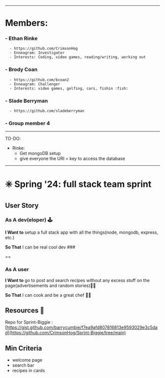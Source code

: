 ----------------------------------------------------------------------------------------------------
 # Members: #
 ### - Ethan Rinke ### 
      - https://github.com/CrimsonHog
      - Enneagram: Investigator
      - Interests: Coding, video games, reading/writing, working out
### - Brody Coan ###
      - https://github.com/bcoan2
      - Enneagram: Challenger
      - Interests: video games, golfing, cars, fishin :fish:
### - Slade Berryman ###
      - https://github.com/sladeberryman
### - Group member 4 ###

----------------------------------------------------------------------------------------------------
TO-DO:
  - Rinke:
      - Get mongoDB setup
      - give everyone the URI = key to access the database


----------------------------------------------------------------------------------------------------




# ✳️ Spring '24: full stack team sprint

## User Story ##
### As A dev(eloper) :joystick: ###

 **I Want to** setup a full stack app with all the things(node, mongodb, express, etc.) 

 **So That** I can be real cool dev ### 

==

### As A user ### 
 **I Want to** go to post and search recipes without any excess stuff on the page(advertisements and random stories):poultry_leg::poultry_leg:

 **So That** I can cook and be a great chef :man_cook:

## Resources :bookmark_tabs:
Repo for Sprint-Biggie : [https://gist.github.com/barrycumbie/f7ea9afd807816813e9593029e3c5dad](https://github.com/CrimsonHog/Sprint-Biggie/tree/main)
## Min Criteria
* welcome page
* search bar
* recipes in cards
